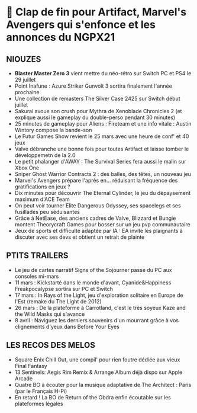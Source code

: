 # 🍓 Clap de fin pour Artifact, Marvel's Avengers qui s'enfonce et les annonces du NGPX21

## NIOUZES

- **Blaster Master Zero 3** vient mettre du néo-rétro sur Switch PC et PS4 le 29 juillet
- Point Inafune : Azure Striker Gunvolt 3 sortira finalement l'année prochaine
- Une collection de remasters The Silver Case 2425 sur Switch début juillet
- Sakurai avoue son crush pour Mythra de Xenoblade Chronicles 2 (et explique aussi le gameplay du double-perso pendant 30 minutes)
- 25 minutes de gameplay pour Aliens : Fireteam et une info vitale : Austin Wintory compose la bande-son
- Le Futur Games Show revient le 25 mars avec une heure de conf' et 40 jeux
- Valve débranche une bonne fois pour toutes Artifact et laisse tomber le développemetn de la 2.0 
- Le petit phalanger d'AWAY : The Survival Series fera aussi le malin sur Xbox One
- Sniper Ghost Warrior Contracts 2 : des balles, des têtes, un nouveau jeu
- Marvel's Avengers prépare l'après en... réduisant la fréquence des gratifications en jeux ?
- Dix minutes pour découvrir The Eternal Cylinder, le jeu du dépaysement maximum d'ACE Team
- On peut voir tourner Elite Dangerous Odyssey, ses spacelegs et ses fusillades peu séduisantes
- Grâce à NetEase, des anciens cadres de Valve, Blizzard et Bungie montent Theorycraft Games pour bosser sur un jeu pvp communautaire
- Jeux de sports et difficulté adaptée par IA : EA invite les plaignants à discuter avec ses devs et obtient un retrait de plainte

## PTITS TRAILERS

- Le jeu de cartes narratif Signs of the Sojourner passe du PC aux consoles mi-mars
- 11 mars : Kickstarté dans le monde d'avant, Cyanide&Happiness Freakpocalypse sortira sur PC et Switch
- 17 mars : In Rays of the Light, jeu d'exploration solitaire en Europe de l'Est (remake du The Light de 2012)
- 26 mars : De la plateforme à Carrotland, c'est le très soyeux Kaze and the Wild Masks qui s'avance
- 8 avril : Naviguez les derniers souvenirs d'un mourrant grâce à vos clignements d'yeux dans Before Your Eyes

## LES RECOS DES MELOS

- Square Enix Chill Out, une compil' pour rien foutre dédiée aux vieux Final Fantasy
- 13 Sentinels: Aegis Rim Remix & Arrange Album déjà dispo sur Apple Arcade
- Quatre BO à écouter pour la musique adaptative de The Architect : Paris (par le Français H-Pi)
- En retard ! La BO de Return of the Obdra enfin écoutable sur les plateformes légales
